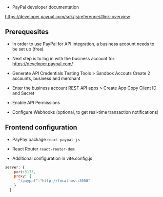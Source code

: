 - PayPal developer documentation
  
https://developer.paypal.com/sdk/js/reference/#link-overview

## Prerequesites

- In order to use PayPal for API integration, a business account needs to be set up (free)

- Next step is to log in with the business account for:
  https://developer.paypal.com/

- Generate API Credentials
  Testing Tools > Sandbox Accouts
  Create 2 accounts, business and merchant

- Enter the business account
  REST API apps > Create App
  Copy Client ID and Secret

- Enable API Permissions

- Configure Webhooks (optional, to get real-time transaction notifications)

## Frontend configuration

- PayPay package
`react-paypal-js`

- React Router
`react-router-dom`

- Additional configuration in vite.config.js

```js
server: {
    port:5173,
    proxy: {
      "/paypal":"http://localhost:3000"
    }
  }
```